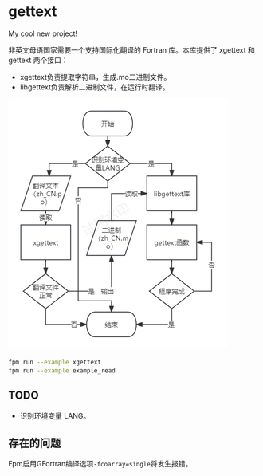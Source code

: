 # gettext

My cool new project!

非英文母语国家需要一个支持国际化翻译的 Fortran 库。本库提供了 xgettext 和 gettext 两个接口：
* xgettext负责提取字符串，生成.mo二进制文件。
* libgettext负责解析二进制文件，在运行时翻译。

![流程图](./media/gettext.png)

```sh
fpm run --example xgettext
fpm run --example example_read
```

## TODO

* 识别环境变量 LANG。

## 存在的问题

Fpm启用GFortran编译选项`-fcoarray=single`将发生报错。
